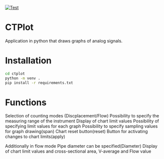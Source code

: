 [![Test](https://github.com/bartekbiz/ctplot/actions/workflows/test.yml/badge.svg)](https://github.com/bartekbiz/ctplot/actions/workflows/test.yml)

# CTPlot

Application in python that draws graphs of analog signals.

# Installation

```bash
cd ctplot
python -m venv .
pip install -r requirements.txt
```

# Functions

Selection of counting modes (Discplacement/Flow)
Possibility to specify the measuring range of the instrument
Display of chart limit values
Possibility of specifying limit values for each graph
Possibility to specify sampling values for graph drawing(span)
Chart reset button(reset)
Button for activating changes to chart limits(apply)

Additionally in flow mode
Pipe diameter can be specified(Diameter)
Display of chart limit values and cross-sectional area, V-average and Flow value